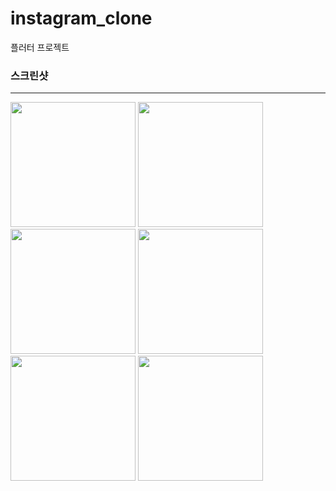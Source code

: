 # instagram_clone
 플러터 프로젝트

### 스크린샷
--------------

<div>
 <img width="200" src="https://user-images.githubusercontent.com/38446822/74709603-eaee9b80-5262-11ea-88c3-db55deca594d.PNG">
 <img width="200" src="https://user-images.githubusercontent.com/38446822/74709617-f4780380-5262-11ea-9dbc-d71db42ab9f9.PNG">
 <img width="200" src="https://user-images.githubusercontent.com/38446822/74709625-fc37a800-5262-11ea-8de4-c1ac55a6bcc4.PNG">
 <img width="200" src="https://user-images.githubusercontent.com/38446822/74709635-0194f280-5263-11ea-85d5-6340a6488906.PNG">
 <img width="200" src="https://user-images.githubusercontent.com/38446822/74709643-05c11000-5263-11ea-9209-03105f4ba123.PNG">
 <img width="200" src="https://user-images.githubusercontent.com/38446822/74709676-1f625780-5263-11ea-9232-4dde4a9019b0.PNG">
</div>
